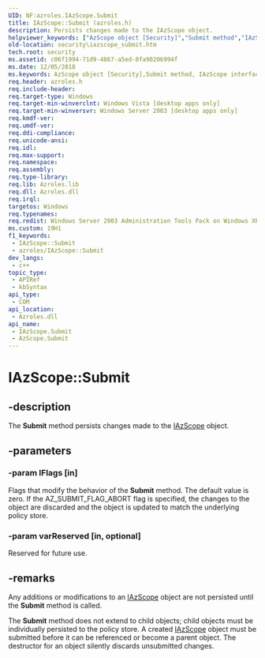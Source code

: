 ```yaml
---
UID: NF:azroles.IAzScope.Submit
title: IAzScope::Submit (azroles.h)
description: Persists changes made to the IAzScope object.
helpviewer_keywords: ["AzScope object [Security]","Submit method","IAzScope interface [Security]","Submit method","IAzScope.Submit","IAzScope::Submit","Submit","Submit method [Security]","Submit method [Security]","AzScope object","Submit method [Security]","IAzScope interface","azroles/IAzScope::Submit","security.iazscope_submit"]
old-location: security\iazscope_submit.htm
tech.root: security
ms.assetid: c06f1994-71d9-4867-a5ed-8fa90206994f
ms.date: 12/05/2018
ms.keywords: AzScope object [Security],Submit method, IAzScope interface [Security],Submit method, IAzScope.Submit, IAzScope::Submit, Submit, Submit method [Security], Submit method [Security],AzScope object, Submit method [Security],IAzScope interface, azroles/IAzScope::Submit, security.iazscope_submit
req.header: azroles.h
req.include-header: 
req.target-type: Windows
req.target-min-winverclnt: Windows Vista [desktop apps only]
req.target-min-winversvr: Windows Server 2003 [desktop apps only]
req.kmdf-ver: 
req.umdf-ver: 
req.ddi-compliance: 
req.unicode-ansi: 
req.idl: 
req.max-support: 
req.namespace: 
req.assembly: 
req.type-library: 
req.lib: Azroles.lib
req.dll: Azroles.dll
req.irql: 
targetos: Windows
req.typenames: 
req.redist: Windows Server 2003 Administration Tools Pack on Windows XP
ms.custom: 19H1
f1_keywords:
 - IAzScope::Submit
 - azroles/IAzScope::Submit
dev_langs:
 - c++
topic_type:
 - APIRef
 - kbSyntax
api_type:
 - COM
api_location:
 - Azroles.dll
api_name:
 - IAzScope.Submit
 - AzScope.Submit
---
```


# IAzScope::Submit


## -description

The <b>Submit</b> method persists changes made to the <a href="https://docs.microsoft.com/windows/desktop/api/azroles/nn-azroles-iazscope">IAzScope</a> object.

## -parameters

### -param lFlags [in]

Flags that modify the behavior of the <b>Submit</b> method. The default value is zero. If the AZ_SUBMIT_FLAG_ABORT flag is specified, the changes to the object are discarded and the object is updated to match the underlying policy store.

### -param varReserved [in, optional]

Reserved for future use.

## -remarks

Any additions or modifications to an <a href="https://docs.microsoft.com/windows/desktop/api/azroles/nn-azroles-iazscope">IAzScope</a> object are not persisted until the <b>Submit</b> method is called. 

The <b>Submit</b> method does not extend to child objects; child objects  must be individually persisted to the policy store. A created <a href="https://docs.microsoft.com/windows/desktop/api/azroles/nn-azroles-iazscope">IAzScope</a> object must be submitted before it can be referenced or become a parent object. The destructor for an object silently discards unsubmitted changes.

